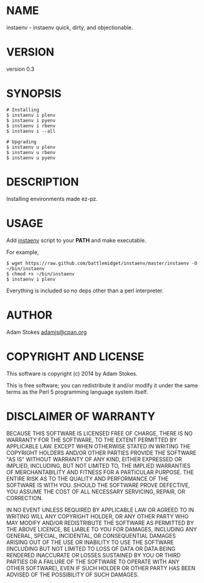 # NAME

instaenv - instaenv quick, dirty, and objectionable.

# VERSION

version 0.3

# SYNOPSIS

    # Installing
    $ instaenv i plenv
    $ instaenv i pyenv
    $ instaenv i rbenv
    $ instaenv i --all

    # Upgrading
    $ instaenv u plenv
    $ instaenv u rbenv
    $ instaenv u pyenv

# DESCRIPTION

Installing environments made ez-pz.

# USAGE

Add
[instaenv](https://raw.github.com/battlemidget/instaenv/master/instaenv)
script to your __PATH__ and make executable.

For example,

    $ wget https://raw.github.com/battlemidget/instaenv/master/instaenv -O ~/bin/instaenv
    $ chmod +x ~/bin/instaenv
    $ instaenv i plenv

Everything is included so no deps other than a perl interpreter.

# AUTHOR

Adam Stokes <adamjs@cpan.org>

# COPYRIGHT AND LICENSE

This software is copyright (c) 2014 by Adam Stokes.

This is free software; you can redistribute it and/or modify it under
the same terms as the Perl 5 programming language system itself.

# DISCLAIMER OF WARRANTY

BECAUSE THIS SOFTWARE IS LICENSED FREE OF CHARGE, THERE IS NO WARRANTY
FOR THE SOFTWARE, TO THE EXTENT PERMITTED BY APPLICABLE LAW. EXCEPT
WHEN OTHERWISE STATED IN WRITING THE COPYRIGHT HOLDERS AND/OR OTHER
PARTIES PROVIDE THE SOFTWARE "AS IS" WITHOUT WARRANTY OF ANY KIND,
EITHER EXPRESSED OR IMPLIED, INCLUDING, BUT NOT LIMITED TO, THE
IMPLIED WARRANTIES OF MERCHANTABILITY AND FITNESS FOR A PARTICULAR
PURPOSE. THE ENTIRE RISK AS TO THE QUALITY AND PERFORMANCE OF THE
SOFTWARE IS WITH YOU. SHOULD THE SOFTWARE PROVE DEFECTIVE, YOU ASSUME
THE COST OF ALL NECESSARY SERVICING, REPAIR, OR CORRECTION.

IN NO EVENT UNLESS REQUIRED BY APPLICABLE LAW OR AGREED TO IN WRITING
WILL ANY COPYRIGHT HOLDER, OR ANY OTHER PARTY WHO MAY MODIFY AND/OR
REDISTRIBUTE THE SOFTWARE AS PERMITTED BY THE ABOVE LICENCE, BE LIABLE
TO YOU FOR DAMAGES, INCLUDING ANY GENERAL, SPECIAL, INCIDENTAL, OR
CONSEQUENTIAL DAMAGES ARISING OUT OF THE USE OR INABILITY TO USE THE
SOFTWARE (INCLUDING BUT NOT LIMITED TO LOSS OF DATA OR DATA BEING
RENDERED INACCURATE OR LOSSES SUSTAINED BY YOU OR THIRD PARTIES OR A
FAILURE OF THE SOFTWARE TO OPERATE WITH ANY OTHER SOFTWARE), EVEN IF
SUCH HOLDER OR OTHER PARTY HAS BEEN ADVISED OF THE POSSIBILITY OF SUCH
DAMAGES.
